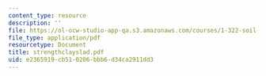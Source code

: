 ```yaml
---
content_type: resource
description: ''
file: https://ol-ocw-studio-app-qa.s3.amazonaws.com/courses/1-322-soil-behavior-spring-2005/e2365919cb510206bbb6d34ca2911dd3_strengthclayslad.pdf
file_type: application/pdf
resourcetype: Document
title: strengthclayslad.pdf
uid: e2365919-cb51-0206-bbb6-d34ca2911dd3
---
```

